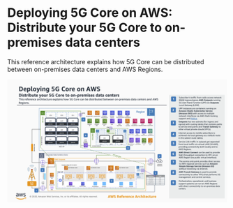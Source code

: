 # Deploying 5G Core on AWS: Distribute your 5G Core to on-premises data centers

This reference architecture explains how 5G Core can be distributed between on-premises data centers and AWS Regions.

![Deploying-5G-Core](../../resources/images/deploying-5g-core.png)